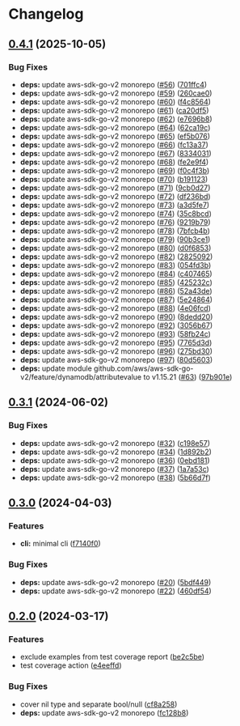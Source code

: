 # Changelog

## [0.4.1](https://github.com/ryeguard/ddbcalc/compare/v0.4.0...v0.4.1) (2025-10-05)


### Bug Fixes

* **deps:** update aws-sdk-go-v2 monorepo ([#56](https://github.com/ryeguard/ddbcalc/issues/56)) ([701ffc4](https://github.com/ryeguard/ddbcalc/commit/701ffc454da16ca413a624f15aebf82c1534b68a))
* **deps:** update aws-sdk-go-v2 monorepo ([#59](https://github.com/ryeguard/ddbcalc/issues/59)) ([260cae0](https://github.com/ryeguard/ddbcalc/commit/260cae06bf45eedecaacb8e1a6dd1325fb8a4ab9))
* **deps:** update aws-sdk-go-v2 monorepo ([#60](https://github.com/ryeguard/ddbcalc/issues/60)) ([f4c8564](https://github.com/ryeguard/ddbcalc/commit/f4c85642432292abd0485b6f7a330177c03727a0))
* **deps:** update aws-sdk-go-v2 monorepo ([#61](https://github.com/ryeguard/ddbcalc/issues/61)) ([ca20df5](https://github.com/ryeguard/ddbcalc/commit/ca20df52c8263933311d199bc006857b50fbdc27))
* **deps:** update aws-sdk-go-v2 monorepo ([#62](https://github.com/ryeguard/ddbcalc/issues/62)) ([e7696b8](https://github.com/ryeguard/ddbcalc/commit/e7696b81e3b0946a8c26163a7fbf241aed5306a4))
* **deps:** update aws-sdk-go-v2 monorepo ([#64](https://github.com/ryeguard/ddbcalc/issues/64)) ([62ca19c](https://github.com/ryeguard/ddbcalc/commit/62ca19c86a9c7e71c7d1609b3e1d633b15659297))
* **deps:** update aws-sdk-go-v2 monorepo ([#65](https://github.com/ryeguard/ddbcalc/issues/65)) ([ef5b076](https://github.com/ryeguard/ddbcalc/commit/ef5b0768dec31912f34194ca4187c7a53cc9413c))
* **deps:** update aws-sdk-go-v2 monorepo ([#66](https://github.com/ryeguard/ddbcalc/issues/66)) ([fc13a37](https://github.com/ryeguard/ddbcalc/commit/fc13a3729cb0992185b6d58ae115e2be2db40955))
* **deps:** update aws-sdk-go-v2 monorepo ([#67](https://github.com/ryeguard/ddbcalc/issues/67)) ([8334031](https://github.com/ryeguard/ddbcalc/commit/8334031959e700afbc04411f86b48156daba91b5))
* **deps:** update aws-sdk-go-v2 monorepo ([#68](https://github.com/ryeguard/ddbcalc/issues/68)) ([fe2e9f4](https://github.com/ryeguard/ddbcalc/commit/fe2e9f4666c18ac6edb7fe17f98307518821f766))
* **deps:** update aws-sdk-go-v2 monorepo ([#69](https://github.com/ryeguard/ddbcalc/issues/69)) ([f0c4f3b](https://github.com/ryeguard/ddbcalc/commit/f0c4f3b951acf1027029ce20edd8c8343b2e3c35))
* **deps:** update aws-sdk-go-v2 monorepo ([#70](https://github.com/ryeguard/ddbcalc/issues/70)) ([b191123](https://github.com/ryeguard/ddbcalc/commit/b1911232e321561e734c4a61817c3f3ca457d01f))
* **deps:** update aws-sdk-go-v2 monorepo ([#71](https://github.com/ryeguard/ddbcalc/issues/71)) ([9cb0d27](https://github.com/ryeguard/ddbcalc/commit/9cb0d27373ea73c2633723c9f7f3c468c80f2aaa))
* **deps:** update aws-sdk-go-v2 monorepo ([#72](https://github.com/ryeguard/ddbcalc/issues/72)) ([df236bd](https://github.com/ryeguard/ddbcalc/commit/df236bd40ee8b46d5be2b97ff4cb298984dc58fb))
* **deps:** update aws-sdk-go-v2 monorepo ([#73](https://github.com/ryeguard/ddbcalc/issues/73)) ([a3d5fe7](https://github.com/ryeguard/ddbcalc/commit/a3d5fe71cbb8629cd8a29df94ea6dc06a97193f9))
* **deps:** update aws-sdk-go-v2 monorepo ([#74](https://github.com/ryeguard/ddbcalc/issues/74)) ([35c8bcd](https://github.com/ryeguard/ddbcalc/commit/35c8bcd2dbf3f9094f25458428a80ae37f72f2ef))
* **deps:** update aws-sdk-go-v2 monorepo ([#76](https://github.com/ryeguard/ddbcalc/issues/76)) ([9219b79](https://github.com/ryeguard/ddbcalc/commit/9219b79daf0c6e4d3f94065e0ec8c0c43dde4790))
* **deps:** update aws-sdk-go-v2 monorepo ([#78](https://github.com/ryeguard/ddbcalc/issues/78)) ([7bfcb4b](https://github.com/ryeguard/ddbcalc/commit/7bfcb4b20bd6b1c783d035cf1bcc4b1a3b1700ac))
* **deps:** update aws-sdk-go-v2 monorepo ([#79](https://github.com/ryeguard/ddbcalc/issues/79)) ([90b3ce1](https://github.com/ryeguard/ddbcalc/commit/90b3ce1d4032126b7ccbf15972dd6d4d3da5dd59))
* **deps:** update aws-sdk-go-v2 monorepo ([#80](https://github.com/ryeguard/ddbcalc/issues/80)) ([d0f6853](https://github.com/ryeguard/ddbcalc/commit/d0f6853baea77d0ff16c796246e5ff7e4cb2faa1))
* **deps:** update aws-sdk-go-v2 monorepo ([#82](https://github.com/ryeguard/ddbcalc/issues/82)) ([2825092](https://github.com/ryeguard/ddbcalc/commit/28250927627d1c3c01fd5cb641f052eb40b98f2c))
* **deps:** update aws-sdk-go-v2 monorepo ([#83](https://github.com/ryeguard/ddbcalc/issues/83)) ([054fd3b](https://github.com/ryeguard/ddbcalc/commit/054fd3bb4c94b6d0d6648700aa3d1fe0a353544e))
* **deps:** update aws-sdk-go-v2 monorepo ([#84](https://github.com/ryeguard/ddbcalc/issues/84)) ([c407465](https://github.com/ryeguard/ddbcalc/commit/c407465a3e452d526f60cae6fc405660fca44bfa))
* **deps:** update aws-sdk-go-v2 monorepo ([#85](https://github.com/ryeguard/ddbcalc/issues/85)) ([425232c](https://github.com/ryeguard/ddbcalc/commit/425232cdc342e3b69c3d23e60c4fe9e7a07653c3))
* **deps:** update aws-sdk-go-v2 monorepo ([#86](https://github.com/ryeguard/ddbcalc/issues/86)) ([52a43de](https://github.com/ryeguard/ddbcalc/commit/52a43de3aa27444f553d57ae02c09fc6d8e386dd))
* **deps:** update aws-sdk-go-v2 monorepo ([#87](https://github.com/ryeguard/ddbcalc/issues/87)) ([5e24864](https://github.com/ryeguard/ddbcalc/commit/5e248643fa58e4ff394284729ddceade75350312))
* **deps:** update aws-sdk-go-v2 monorepo ([#88](https://github.com/ryeguard/ddbcalc/issues/88)) ([4e06fcd](https://github.com/ryeguard/ddbcalc/commit/4e06fcd8daab15068c9905f1b617a940e3866ed9))
* **deps:** update aws-sdk-go-v2 monorepo ([#90](https://github.com/ryeguard/ddbcalc/issues/90)) ([8dedd20](https://github.com/ryeguard/ddbcalc/commit/8dedd20ad60dc760e6b2b3d88891f3a658663d43))
* **deps:** update aws-sdk-go-v2 monorepo ([#92](https://github.com/ryeguard/ddbcalc/issues/92)) ([3056b67](https://github.com/ryeguard/ddbcalc/commit/3056b67a7a06571eea1afcfe37a28bb817515707))
* **deps:** update aws-sdk-go-v2 monorepo ([#93](https://github.com/ryeguard/ddbcalc/issues/93)) ([58fb24c](https://github.com/ryeguard/ddbcalc/commit/58fb24c714a839132e3b68ef81300dfd4dacc759))
* **deps:** update aws-sdk-go-v2 monorepo ([#95](https://github.com/ryeguard/ddbcalc/issues/95)) ([7765d3d](https://github.com/ryeguard/ddbcalc/commit/7765d3d5ac61f2d3c17d93a0e5c403e6d3947c0b))
* **deps:** update aws-sdk-go-v2 monorepo ([#96](https://github.com/ryeguard/ddbcalc/issues/96)) ([275bd30](https://github.com/ryeguard/ddbcalc/commit/275bd30f134a878a3275dbed659325ef20c14368))
* **deps:** update aws-sdk-go-v2 monorepo ([#97](https://github.com/ryeguard/ddbcalc/issues/97)) ([80d5603](https://github.com/ryeguard/ddbcalc/commit/80d56038a09bb92a644eff5381808e9674fe8d4a))
* **deps:** update module github.com/aws/aws-sdk-go-v2/feature/dynamodb/attributevalue to v1.15.21 ([#63](https://github.com/ryeguard/ddbcalc/issues/63)) ([97b901e](https://github.com/ryeguard/ddbcalc/commit/97b901e505db1943146fd73006820d3a8592055f))

## [0.3.1](https://github.com/ryeguard/ddbcalc/compare/v0.3.0...v0.3.1) (2024-06-02)


### Bug Fixes

* **deps:** update aws-sdk-go-v2 monorepo ([#32](https://github.com/ryeguard/ddbcalc/issues/32)) ([c198e57](https://github.com/ryeguard/ddbcalc/commit/c198e570d2ec810c365f81419178147d90b80f5d))
* **deps:** update aws-sdk-go-v2 monorepo ([#34](https://github.com/ryeguard/ddbcalc/issues/34)) ([1d892b2](https://github.com/ryeguard/ddbcalc/commit/1d892b25784f4784a976033e2f310af2ac1e6c1c))
* **deps:** update aws-sdk-go-v2 monorepo ([#36](https://github.com/ryeguard/ddbcalc/issues/36)) ([0ebd181](https://github.com/ryeguard/ddbcalc/commit/0ebd181e73c2feb40a65c94d31dee9cdc30ede5c))
* **deps:** update aws-sdk-go-v2 monorepo ([#37](https://github.com/ryeguard/ddbcalc/issues/37)) ([1a7a53c](https://github.com/ryeguard/ddbcalc/commit/1a7a53c9278f695a4754b6b30edaf43b663e3614))
* **deps:** update aws-sdk-go-v2 monorepo ([#38](https://github.com/ryeguard/ddbcalc/issues/38)) ([5b66d7f](https://github.com/ryeguard/ddbcalc/commit/5b66d7f8228117108387fc243966c4fa648b8d5a))

## [0.3.0](https://github.com/ryeguard/ddbcalc/compare/v0.2.0...v0.3.0) (2024-04-03)


### Features

* **cli:** minimal cli ([f7140f0](https://github.com/ryeguard/ddbcalc/commit/f7140f0cfead0490b4c88e211f6f1212f215227b))


### Bug Fixes

* **deps:** update aws-sdk-go-v2 monorepo ([#20](https://github.com/ryeguard/ddbcalc/issues/20)) ([5bdf449](https://github.com/ryeguard/ddbcalc/commit/5bdf4499640e14e931ececd60a4d2024e7115a51))
* **deps:** update aws-sdk-go-v2 monorepo ([#22](https://github.com/ryeguard/ddbcalc/issues/22)) ([460df54](https://github.com/ryeguard/ddbcalc/commit/460df54e13124c3f90f4da0c91a63474720b2911))

## [0.2.0](https://github.com/ryeguard/ddbcalc/compare/v0.1.0...v0.2.0) (2024-03-17)


### Features

* exclude examples from test coverage report ([be2c5be](https://github.com/ryeguard/ddbcalc/commit/be2c5be3b7cab9b8ef8aeef7a97b83ad814a274b))
* test coverage action ([e4eeffd](https://github.com/ryeguard/ddbcalc/commit/e4eeffd8d2d84ab6a9609839d72550b20bd9ae70))


### Bug Fixes

* cover nil type and separate bool/null ([cf8a258](https://github.com/ryeguard/ddbcalc/commit/cf8a2589772d40f2cff322eb657caafb229b71d4))
* **deps:** update aws-sdk-go-v2 monorepo ([fc128b8](https://github.com/ryeguard/ddbcalc/commit/fc128b8733aa244ddc31b64eebd8ef60223391b9))
